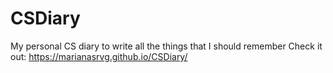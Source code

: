 # CSDiary
My personal CS diary to write all the things that I should remember
Check it out:
https://marianasrvg.github.io/CSDiary/
